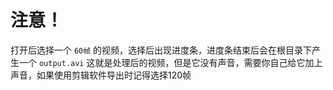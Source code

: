 # 注意！
打开后选择一个 `60帧` 的视频，选择后出现进度条，进度条结束后会在根目录下产生一个 `output.avi` 这就是处理后的视频，但是它没有声音，需要你自己给它加上声音，如果使用剪辑软件导出时记得选择120帧